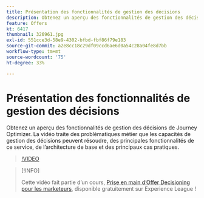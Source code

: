 ```yaml
---
title: Présentation des fonctionnalités de gestion des décisions
description: Obtenez un aperçu des fonctionnalités de gestion des décisions de Journey Optimizer.
feature: Offers
kt: 6417
thumbnail: 326961.jpg
exl-id: 551cce3d-58e9-4302-bfbd-fbf86f79e183
source-git-commit: a2e8cc18c29df09ccd6ae6d0a54c28a04fe8d7bb
workflow-type: tm+mt
source-wordcount: '75'
ht-degree: 33%

---
```


# Présentation des fonctionnalités de gestion des décisions

Obtenez un aperçu des fonctionnalités de gestion des décisions de Journey Optimizer. La vidéo traite des problématiques métier que les capacités de gestion des décisions peuvent résoudre, des principales fonctionnalités de ce service, de l’architecture de base et des principaux cas pratiques.


>[!VIDEO](https://video.tv.adobe.com/v/326961?quality=12&learn=on)

>[!INFO]
>
> Cette vidéo fait partie d’un cours, [Prise en main d’Offer Decisioning pour les marketeurs](https://experienceleague.adobe.com/?recommended=ExperiencePlatform-U-1-2020.1.offerdecisioning), disponible gratuitement sur Experience League !
